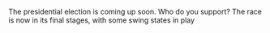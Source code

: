 The presidential election is coming up soon.
Who do you support?
The race is now in its final stages, with some swing states in play

